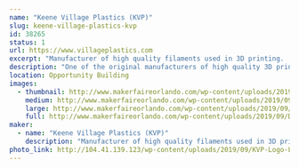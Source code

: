 ```yaml
---
name: "Keene Village Plastics (KVP)"
slug: keene-village-plastics-kvp
id: 38265
status: 1
url: https://www.villageplastics.com
excerpt: "Manufacturer of high quality filaments used in 3D printing.  With over 20 different materials currently available, more in development, and the ability to extrude your materials, no one has the capability or expertise that Keene Village Plastics has in the industry.  1.75MM and 3MM (2.85mm) available."
description: "One of the original manufacturers of high quality 3D printing filaments and plastic welding rod.  Original suppliers to MakerBot, 3Dsystems, Lulzbot and many others, we have over 15 years of experience making 3D printing filaments.  With over 20 different materials currently available, more in development, and the ability to extrude materials that you provide, no one has the capacity, capability, quality or expertise that Keene Village Plastics has in the industry.  For 3D filaments, 1.75MM and 3MM (2.85mm) are available."
location: Opportunity Building
images:
  - thumbnail: http://www.makerfaireorlando.com/wp-content/uploads/2019/09/DSC_0459.jpg
    medium: http://www.makerfaireorlando.com/wp-content/uploads/2019/09/DSC_0459.jpg
    large: http://www.makerfaireorlando.com/wp-content/uploads/2019/09/DSC_0459.jpg
    full: http://www.makerfaireorlando.com/wp-content/uploads/2019/09/DSC_0459.jpg
maker:
  - name: "Keene Village Plastics (KVP)"
    description: "Manufacturer of high quality filaments used in 3D printing.  With over 15 different materials currently available, more in development, and the ability to extrude your materials, no one has the capability or expertise that Keene Village Plastics has in the industry.  1.75MM and 3MM (2.85mm) available."
photo_link: http://104.41.139.123/wp-content/uploads/2019/09/KVP-Logo-Large-2017-1024x791.jpg
---
```

